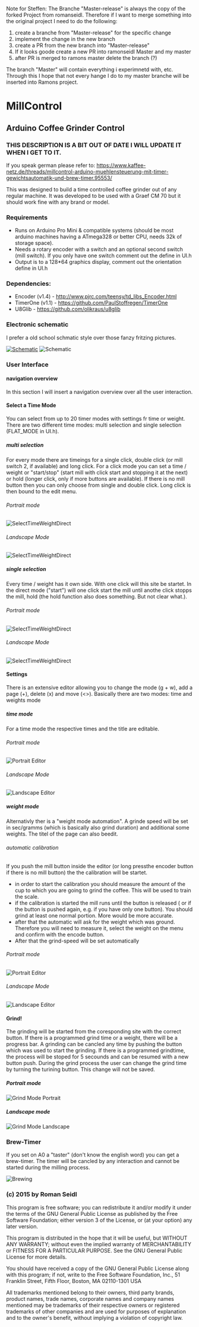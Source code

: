 Note for Steffen:
The Branche "Master-release" is always the copy of the forked Project from romanseidl. Therefore if I want to merge something into the original project I need to do the following:
1. create a branche from "Master-release" for the specific change
2. implement the change in the new branch
3. create a PR from the new branch into "Master-release"
4. If it looks goode create a new PR into ramonseidl Master and my master
5. after PR is merged to ramons master delete the branch (?)

The branch "Master" will contain everything i experimnetd with, etc.
Through this I hope that not every hange I do to my master branche will be inserted into Ramons project.

# MillControl
## Arduino Coffee Grinder Control

### THIS DESCRIPTION IS A BIT OUT OF DATE I WILL UPDATE IT WHEN I GET TO IT. 
If you speak german please refer to: 
https://www.kaffee-netz.de/threads/millcontrol-arduino-muehlensteuerung-mit-timer-gewichtsautomatik-und-brew-timer.95553/

This was designed to build a time controlled coffee grinder out of any regular machine. It was developed to be used with a Graef CM 70 but it should work fine with any brand or model.

### Requirements
 - Runs on Arduino Pro Mini & compatible systems (should be most arduino machines having a ATmega328 or better CPU, needs 32k of storage space).
 - Needs a rotary encoder with a switch and an optional second switch (mill switch). If you only have one switch comment out the define in UI.h
 - Output is to a 128*64 graphics display, comment out the orientation define in UI.h

### Dependencies:
- Encoder (v1.4) - http://www.pjrc.com/teensy/td_libs_Encoder.html
- TimerOne (v1.1) - https://github.com/PaulStoffregen/TimerOne
- U8Glib - https://github.com/olikraus/u8glib

### Electronic schematic

I prefer a old school schmatic style over those fanzy fritzing pictures.

[![Schematic](./Assets/schematic_2.png)](./Assets/schematic.pdf#gh-light-mode-only)
![Schematic](./Assets/schematic_darktmode.png#gh-dark-mode-only)

### User Interface

#### navigation overview
In this section I will insert a navigation overview over all the user interaction.

#### Select a Time Mode
You can select from up to 20 timer modes with settings fr time or weight. 
There are two different time modes: multi selection and single selection (FLAT_MODE in UI.h).

##### multi selection
For every mode there are timeings for a single click, double click (or mill switch 2, if available) and long click.
For a click mode you can set a time / weight or "start/stop" (start mill with click start and stopping it at the next) or hold (longer click, only if more buttons are available).
If there is no mill button then you can only choose from single and double click. Long click is then bound to the edit menu.

###### Portrait mode
![SelectTimeWeightDirect](./Assets/pictures/timeWeightDirect.png)

###### Landscape Mode
![SelectTimeWeightDirect](./Assets/pictures/timeWeightDirect_L.png)

##### single selection
Every time / weight has it own side. With one click will this site be startet. In the direct mode ("start") will one click start the mill until anothe click stopps the mill, hold (the hold function also does something. But not clear what.).

###### Portrait mode
![SelectTimeWeightDirect](./Assets/pictures/scaleDirect_P.png)

###### Landscape Mode
![SelectTimeWeightDirect](./Assets/pictures/scaleDirect_L.png)

#### Settings
There is an extensive editor allowing you to change the mode (g + w), add a page (+), delete (x) and move (<>). 
Basically there are two modes: time and weights mode

##### time mode
For a time mode the respective times and the title are editable.

###### Portrait mode
![Portrait Editor](./Assets/pictures/timemode_P.png)

###### Landscape Mode
![Landscape Editor](./Assets/pictures/timemode_L.png)

##### weight mode
Alternativly ther is a "weight mode automation". A grinde speed will be set in sec/gramms (which is basically also grind duration) and additional some weights. The titel of the page can also beedit.

###### automatic calibration
If you push the mill button inside the editor (or long pressthe encoder button if there is no mill button) the the calibration will be startet.

- in order to start the calibration you should measure the amount of the cup to which you are going to grind the coffee. This will be used to train the scale.
- if the calibration is started the mill runs until the button is released ( or if the button is pushed again, e.g. if you have only one button). You should grind at least one normal portion. More would be more accurate.
- after that the automatic will ask for the weight which was ground. Therefore you will need to measure it, select the weight on the menu and confirm with the encode button.
- After that the grind-speed will be set automatically

###### Portrait mode
![Portrait Editor](./Assets/pictures/calibration_P.png)

###### Landscape Mode
![Landscape Editor](./Assets/pictures/calibration_L.png)

#### Grind!
The grinding will be started from the coresponding site with the correct button. If there is a programmed grind time or a weight, there will be a progress bar.
A grinding can be cancled any time by pushing the button which was used to start the grinding. If there is a programmed grindtime, the process will be stoped for 5 secounds and can be resumed with a new button push.
During the grind process the user can change the grind time by turning the turining button. This change will not be saved.

##### Portrait mode
![Grind Mode Portrait](./Assets/pictures/grind_P.png)
##### Landscape mode
![Grind Mode Landscape](./Assets/pictures/grind_L.png)

### Brew-Timer
If you set on A0 a "taster" (don't know the english word) you can get a brew-timer. The timer will be cancled by any interaction and cannot be started during the milling process.

![Brewing](./Assets/pictures/brew.png)



### (c) 2015 by Roman Seidl

This program is free software; you can redistribute it and/or modify
it under the terms of the GNU General Public License as published by
the Free Software Foundation; either version 3 of the License, or
(at your option) any later version.

This program is distributed in the hope that it will be useful,
but WITHOUT ANY WARRANTY; without even the implied warranty of
MERCHANTABILITY or FITNESS FOR A PARTICULAR PURPOSE.  See the
GNU General Public License for more details.

You should have received a copy of the GNU General Public License
along with this program; if not, write to the Free Software Foundation,
Inc., 51 Franklin Street, Fifth Floor, Boston, MA 02110-1301  USA

All trademarks mentioned belong to their owners, third party brands, product names, trade names, corporate names and company names mentioned may be trademarks of their respective owners or registered trademarks of other companies and are used for purposes of explanation and to the owner's benefit, without implying a violation of copyright law. 
